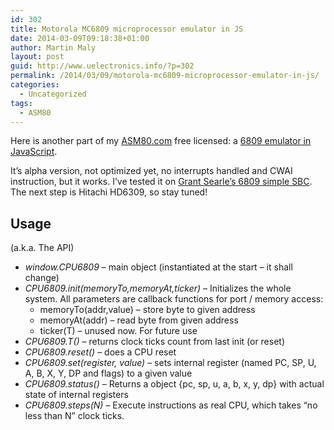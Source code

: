```yaml
---
id: 302
title: Motorola MC6809 microprocessor emulator in JS
date: 2014-03-09T09:18:38+01:00
author: Martin Maly
layout: post
guid: http://www.uelectronics.info/?p=302
permalink: /2014/03/09/motorola-mc6809-microprocessor-emulator-in-js/
categories:
  - Uncategorized
tags:
  - ASM80
---
```

Here is another part of my [ASM80.com](https://www.uelectronics.info/2013/12/21/online-assembler-ide-for-old-cpus/ "Online assembler / IDE for old CPUs") free licensed: a [6809 emulator in JavaScript](https://github.com/maly/6809js).

<!--more-->

It&#8217;s alpha version, not optimized yet, no interrupts handled and CWAI instruction, but it works. I&#8217;ve tested it on [Grant Searle&#8217;s 6809 simple SBC](http://searle.hostei.com/grant/6809/Simple6809.html). The next step is Hitachi HD6309, so stay tuned!

## Usage

(a.k.a. The API)

  * _window.CPU6809_ &#8211; main object (instantiated at the start &#8211; it shall change)
  * _CPU6809.init(memoryTo,memoryAt,ticker)_ &#8211; Initializes the whole system. All parameters are callback functions for port / memory access: 
      * memoryTo(addr,value) &#8211; store byte to given address
      * memoryAt(addr) &#8211; read byte from given address
      * ticker(T) &#8211; unused now. For future use
  * _CPU6809.T()_ &#8211; returns clock ticks count from last init (or reset)
  * _CPU6809.reset()_ &#8211; does a CPU reset
  * _CPU6809.set(register, value)_ &#8211; sets internal register (named PC, SP, U, A, B, X, Y, DP and flags) to a given value
  * _CPU6809.status()_ &#8211; Returns a object {pc, sp, u, a, b, x, y, dp} with actual state of internal registers
  * _CPU6809.steps(N)_ &#8211; Execute instructions as real CPU, which takes &#8220;no less than N&#8221; clock ticks.